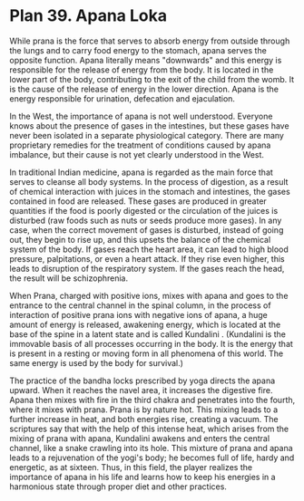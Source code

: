 # Plan 39. Apana Loka

While prana is the force that serves to absorb energy from outside through the lungs and to carry food energy to the stomach, apana serves the opposite function. Apana literally means "downwards" and this energy is responsible for the release of energy from the body. It is located in the lower part of the body, contributing to the exit of the child from the womb. It is the cause of the release of energy in the lower direction. Apana is the energy responsible for urination, defecation and ejaculation.

In the West, the importance of apana is not well understood. Everyone knows about the presence of gases in the intestines, but these gases have never been isolated in a separate physiological category. There are many proprietary remedies for the treatment of conditions caused by apana imbalance, but their cause is not yet clearly understood in the West.

In traditional Indian medicine, apana is regarded as the main force that serves to cleanse all body systems. In the process of digestion, as a result of chemical interaction with juices in the stomach and intestines, the gases contained in food are released. These gases are produced in greater quantities if the food is poorly digested or the circulation of the juices is disturbed (raw foods such as nuts or seeds produce more gases). In any case, when the correct movement of gases is disturbed, instead of going out, they begin to rise up, and this upsets the balance of the chemical system of the body. If gases reach the heart area, it can lead to high blood pressure, palpitations, or even a heart attack. If they rise even higher, this leads to disruption of the respiratory system. If the gases reach the head, the result will be schizophrenia.

When Prana, charged with positive ions, mixes with apana and goes to the entrance to the central channel in the spinal column, in the process of interaction of positive prana ions with negative ions of apana, a huge amount of energy is released, awakening energy, which is located at the base of the spine in a latent state and is called Kundalini . (Kundalini is the immovable basis of all processes occurring in the body. It is the energy that is present in a resting or moving form in all phenomena of this world. The same energy is used by the body for survival.)

The practice of the bandha locks prescribed by yoga directs the apana upward. When it reaches the navel area, it increases the digestive fire. Apana then mixes with fire in the third chakra and penetrates into the fourth, where it mixes with prana. Prana is by nature hot. This mixing leads to a further increase in heat, and both energies rise, creating a vacuum. The scriptures say that with the help of this intense heat, which arises from the mixing of prana with apana, Kundalini awakens and enters the central channel, like a snake crawling into its hole. This mixture of prana and apana leads to a rejuvenation of the yogi's body; he becomes full of life, hardy and energetic, as at sixteen. Thus, in this field, the player realizes the importance of apana in his life and learns how to keep his energies in a harmonious state through proper diet and other practices.
